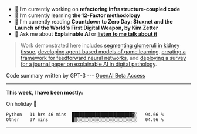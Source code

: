 - 🔭 I’m currently working on **refactoring infrastructure-coupled code**
- 🌱 I’m currently learning **the 12-Factor methodology**
- 📖 I'm currently reading **Countdown to Zero Day: Stuxnet and the Launch of the World's First Digital Weapon, by Kim Zetter**
- 💬 Ask me about **Explainable AI** or **[listen to me talk about it](https://www.empaia.org/academy-2-3)**

> Work demonstrated here includes [segmenting glomeruli in kidney tissue](https://github.com/theodore-evans/glomeruli-segmentation), [developing agent-based models of game learning](https://github.com/theodore-evans/k-level-reasoning), [creating a framework for feedforward neural networks](https://github.com/theodore-evans/feedforward-neural-network), and [deploying a survey for a journal paper on explainable AI in digital pathology](https://github.com/theodore-evans/xai-in-digital-pathology). 

Code summary written by GPT-3 --- [OpenAI Beta Access](https://beta.openai.com/)

-------

**This week, I have been mostly:**

On holiday 🌴
<!--START_SECTION:waka-->

```text
Python   11 hrs 46 mins  ███████████████████████▓░   94.66 %
Other    37 mins         █▒░░░░░░░░░░░░░░░░░░░░░░░   04.96 %
```

<!--END_SECTION:waka-->

-------
